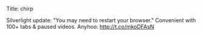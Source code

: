 Title: chirp

Silverlight update: "You may need to restart your browser." Convenient with 100+ tabs & paused videos. Anyhoo: <a href="http://t.co/mkoDFAsN">http://t.co/mkoDFAsN</a>
